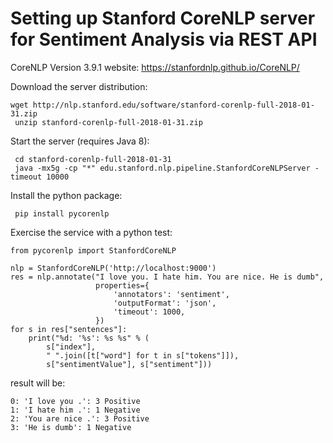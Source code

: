 # Setting up Stanford CoreNLP server for Sentiment Analysis via REST API
CoreNLP Version 3.9.1 website: https://stanfordnlp.github.io/CoreNLP/


Download the server distribution:

    wget http://nlp.stanford.edu/software/stanford-corenlp-full-2018-01-31.zip
	 unzip stanford-corenlp-full-2018-01-31.zip
	
Start the server (requires Java 8):

	 cd stanford-corenlp-full-2018-01-31
	 java -mx5g -cp "*" edu.stanford.nlp.pipeline.StanfordCoreNLPServer -timeout 10000    

Install the python package:

	 pip install pycorenlp

Exercise the service with a python test:

    from pycorenlp import StanfordCoreNLP

    nlp = StanfordCoreNLP('http://localhost:9000')
    res = nlp.annotate("I love you. I hate him. You are nice. He is dumb",
                       properties={
                           'annotators': 'sentiment',
                           'outputFormat': 'json',
                           'timeout': 1000,
                       })
    for s in res["sentences"]:
        print("%d: '%s': %s %s" % (
            s["index"],
            " ".join([t["word"] for t in s["tokens"]]),
            s["sentimentValue"], s["sentiment"]))
            
result will be:

    0: 'I love you .': 3 Positive
    1: 'I hate him .': 1 Negative
    2: 'You are nice .': 3 Positive
    3: 'He is dumb': 1 Negative

